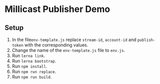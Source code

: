 # Millicast Publisher Demo

## Setup

1. In the file`env-template.js` replace `stream-id`, `account-id` and `publish-token` with the corresponding values.
2. Change the name of the `env-template.js` file to `env.js`.
3. Run `lerna link`.
4. Run `lerna bootstrap`.
5. Run `npm install`.
6. Run `npm run replace`.
7. Run `npm run build`.
